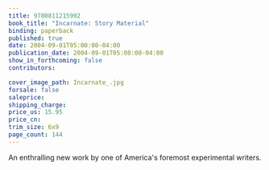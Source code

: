 ```yaml
---
title: 9780811215992
book_title: "Incarnate: Story Material"
binding: paperback
published: true
date: 2004-09-01T05:00:00-04:00
publication_date: 2004-09-01T05:00:00-04:00
show_in_forthcoming: false
contributors:

cover_image_path: Incarnate_.jpg
forsale: false
saleprice:
shipping_charge:
price_us: 15.95
price_cn:
trim_size: 6x9
page_count: 144
---
```

An enthralling new work by one of America's foremost experimental writers.

